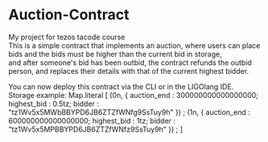 # Auction-Contract
My project for tezos tacode course <br  > 
This is a simple contract that implements an auction, where users can place bids and the bids must be higher than the current bid in storage, <br  > and after someone's bid has been outbid, the contract refunds the outbid person, and replaces their details with that of the current highest bidder.

You can now deploy this contract via the CLI or in the LIGOlang IDE.<br  >
Storage example: Map.literal [ (0n, { auction_end : 300000000000000000; highest_bid : 0.5tz; bidder : "tz1Wv5x5MWbBBYPD6JB6ZTZfWNfg9SsTuy9h" }) ; (1n, { auction_end : 600000000000000000; highest_bid : 1tz; bidder : "tz1Wv5x5MPBBYPD6JB6ZTZfWNfz9SsTuy9h" }) ; ]

